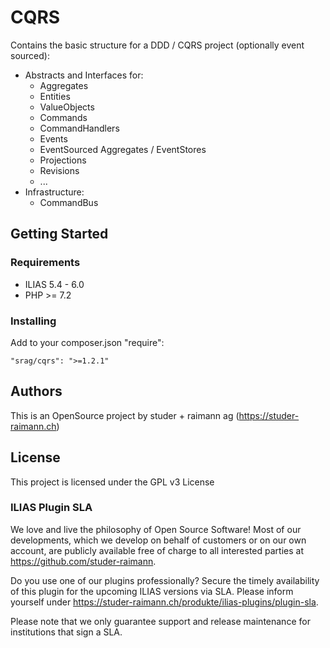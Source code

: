 # CQRS
Contains the basic structure for a DDD / CQRS project (optionally event sourced):
* Abstracts and Interfaces for:
    * Aggregates
    * Entities
    * ValueObjects
    * Commands
    * CommandHandlers
    * Events
    * EventSourced Aggregates / EventStores
    * Projections
    * Revisions
    * ...
* Infrastructure:
    * CommandBus

## Getting Started

### Requirements
* ILIAS 5.4 - 6.0
* PHP >= 7.2

### Installing
Add to your composer.json "require":

`"srag/cqrs": ">=1.2.1"`

## Authors

This is an OpenSource project by studer + raimann ag (https://studer-raimann.ch)

## License

This project is licensed under the GPL v3 License 

### ILIAS Plugin SLA

We love and live the philosophy of Open Source Software! Most of our developments, which we develop on behalf of customers or on our own account, are publicly available free of charge to all interested parties at https://github.com/studer-raimann.

Do you use one of our plugins professionally? Secure the timely availability of this plugin for the upcoming ILIAS versions via SLA. Please inform yourself under https://studer-raimann.ch/produkte/ilias-plugins/plugin-sla.

Please note that we only guarantee support and release maintenance for institutions that sign a SLA.
